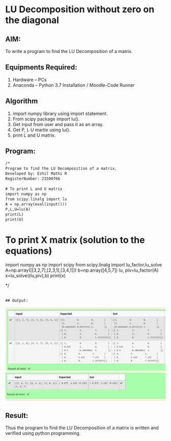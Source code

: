 # LU Decomposition without zero on the diagonal

## AIM:
To write a program to find the LU Decomposition of a matrix.

## Equipments Required:
1. Hardware – PCs
2. Anaconda – Python 3.7 Installation / Moodle-Code Runner

## Algorithm
1. import numpy library using import statement.
2. From scipy package import lu().
3. Get input from user and pass it as an array.
4. Get P, L U martix using lu().
5. print L and U matrix.
## Program:
```
/*
Program to find the LU Decomposition of a matrix.
Developed by: Ezhil Mathi R
RegisterNumber: 21500766 

# To print L and U matrix
import numpy as np
from scipy.linalg import lu
A = np.array(eval(input()))
P,L,U=lu(A)
print(L)
print(U)

```
# To print X matrix (solution to the equations)
import numpy as np
import scipy
from scipy.linalg import lu_factor,lu_solve
A=np.array([[3,2,7],[2,3,1],[3,4,1]])
b=np.array([4,5,7])
lu, piv=lu_factor(A)
x=lu_solve((lu,piv),b)
print(x)

*/
```

## Output:
```
![lu decomposition](./lu1.png)
![lu decomposition](./lu2.png)


## Result:
Thus the program to find the LU Decomposition of a matrix is written and verified using python programming.

